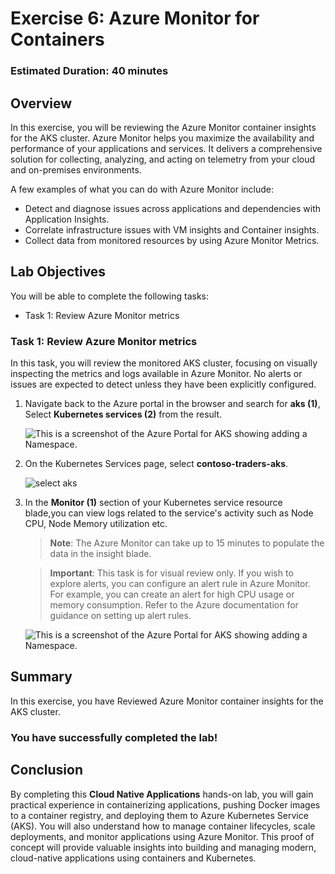 # Exercise 6: Azure Monitor for Containers
   
### Estimated Duration: 40 minutes

## Overview

In this exercise, you will be reviewing the Azure Monitor container insights for the AKS cluster. Azure Monitor helps you maximize the availability and performance of your applications and services. It delivers a comprehensive solution for collecting, analyzing, and acting on telemetry from your cloud and on-premises environments.

A few examples of what you can do with Azure Monitor include:

- Detect and diagnose issues across applications and dependencies with Application Insights.
- Correlate infrastructure issues with VM insights and Container insights.
- Collect data from monitored resources by using Azure Monitor Metrics.

## Lab Objectives

You will be able to complete the following tasks:

- Task 1: Review Azure Monitor metrics

### Task 1: Review Azure Monitor metrics

In this task, you will review the monitored AKS cluster, focusing on visually inspecting the metrics and logs available in Azure Monitor. No alerts or issues are expected to detect unless they have been explicitly configured.

1. Navigate back to the Azure portal in the browser and search for **aks (1)**, Select **Kubernetes services (2)** from the result.

   ![This is a screenshot of the Azure Portal for AKS showing adding a Namespace.](media/E6T1S1.png "Add a Namespace")
     
1. On the Kubernetes Services page, select **contoso-traders-aks<inject key="DeploymentID" enableCopy="false"/>**.

   ![](media/E6T1S2.png "select aks")
   
1. In the **Monitor (1)** section of your Kubernetes service resource blade,you can view logs related to the service's activity such as Node CPU, Node Memory utilization etc.

   > **Note**: The Azure Monitor can take up to 15 minutes to populate the data in the insight blade.

   > **Important**: This task is for visual review only. If you wish to explore alerts, you can configure an alert rule in Azure Monitor. For example, you can create an alert for high CPU usage or memory consumption. Refer to the Azure documentation for guidance on setting up alert rules.
    
    ![This is a screenshot of the Azure Portal for AKS showing adding a Namespace.](media/E6T1S3.png "Add a Namespace")

## Summary

In this exercise, you have Reviewed Azure Monitor container insights for the AKS cluster.

### You have successfully completed the lab!

## Conclusion

By completing this **Cloud Native Applications** hands-on lab, you will gain practical experience in containerizing applications, pushing Docker images to a container registry, and deploying them to Azure Kubernetes Service (AKS). You will also understand how to manage container lifecycles, scale deployments, and monitor applications using Azure Monitor. This proof of concept will provide valuable insights into building and managing modern, cloud-native applications using containers and Kubernetes.
